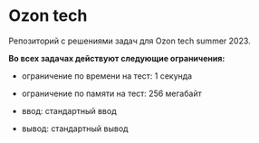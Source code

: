 # Ozon tech

Репозиторий с решениями задач для  Ozon tech summer 2023.

**Во всех задачах действуют следующие ограничения:**

- ограничение по времени на тест: 1 секунда

- ограничение по памяти на тест: 256 мегабайт

- ввод: стандартный ввод

- вывод: стандартный вывод
